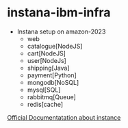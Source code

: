# instana-ibm-infra
- Instana setup on amazon-2023
  - web
  - catalogue[NodeJS]
  - cart[NodeJS]
  - user[NodeJs]
  - shipping[Java]
  - payment[Python]
  - mongodb[NoSQL]
  - mysql[SQL]
  - rabbitmq[Queue]
  - redis[cache]

[Official Documentatation about instance](https://www.ibm.com/docs/en/instana-observability/current?topic=instana-building-custom-dashboards)
